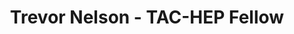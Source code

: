 ---
layout: fellow
pagetype: fellow
shortname: <your GitHub user id>
permalink: /fellows/twnelson0.html
fellow-name: Trevor Nelson
title: Trevor Nelson - TAC-HEP Fellow
active: True
dates:
  start: <2022/06/01>
  end: <2024/06/01>
photo: /assets/images/team/Trevor-Nelson.jpg
institution: University of Wisconsin-Madison
e-mail: twnelson2@wisc.edu
focus-area: <Focus Area - ia,ssl,ssc,doma,as,osglhc>
project_title: <Project title>
project_goal: >
    I am working on porting the CMS E/Gamma Reconstruction code to run on GPUs. Currently the
    project is focused on the electron seeding. I am working on this project with Dr. Charis
    Koraka, Dr. Matti Kortelainen and Dr. Andrea Bocci. 
mentors:
  - Dr. Charis Koraka (University of Wisconsin-Madison)
  - Dr. Tulika Bose (University of Wisconsin-Madison)
  - Dr. Matti Kortelainen (Fermi Lab)
  - Dr. Andrea Bocci (CERN)
presentations:
current_status: >
github-username: twnelson0
---